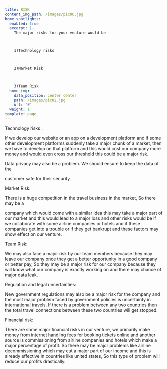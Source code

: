 ```yaml
---
title: RISK
content_img_path: /images/pic06.jpg
home_spotlights:
  enabled: true
  excerpt: |-
    The major risks for your venture would be



    1)Technology risks



    2)Market Risk



    3)Team Risk
  home_img:
    data_position: center center
    path: /images/pic02.jpg
    url: '#'
  weight: 1
template: page
---
```

Technology risks :

If we develop our website or an app on a development platform and if some other development platforms suddenly take a major chunk of a market, then we have to  develop on that platform and this would cost our company more money and would even cross our threshold this could be a major risk.

Data privacy may also be a problem. We should ensure to keep the data of the

customer safe for their security.

Market Risk:

There is a huge competition in the travel business in the market, So there may be a

company which would come with a similar idea this may take a major part of our market and this would lead to a major loss and other risks would be if we collaborate with some airline companies or hotels and if these companies get into a trouble or if they get bankrupt and these factors may show effect on our venture.

Team Risk:

We may also face a major risk by our team members because they may leave our company once they get a better opportunity in a good company or better pay, So they may be a major risk for our company because they will know what our company is exactly working on and there may chance of major data leak.

Regulation and legal uncertainties:

 New government regulations may also be a major risk for the company and the most major problem faced by government policies is uncertainty in international travels. If there is a problem between any two countries then the total travel connections between these two countries will get stopped.

Financial risk:

There are some major financial risks in our venture, we primarily make money from internet handling fees for booking tickets online and another source is commissioning from airline companies and hotels which make a major percentage of profit. So there may be major problems like airline decommissioning which may cut a major part of our income and this is already effective in countries like united states, So this type of problem will reduce our profits drastically.

